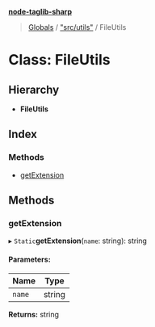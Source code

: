 **[node-taglib-sharp](../README.md)**

> [Globals](../globals.md) / ["src/utils"](../modules/_src_utils_.md) / FileUtils

# Class: FileUtils

## Hierarchy

* **FileUtils**

## Index

### Methods

* [getExtension](_src_utils_.fileutils.md#getextension)

## Methods

### getExtension

▸ `Static`**getExtension**(`name`: string): string

#### Parameters:

Name | Type |
------ | ------ |
`name` | string |

**Returns:** string
